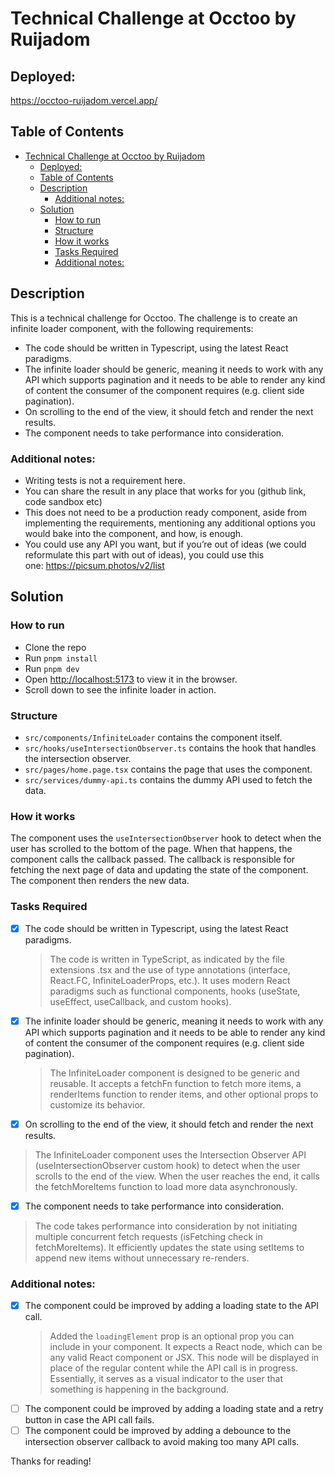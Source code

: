 # Technical Challenge at Occtoo by Ruijadom

## Deployed: 
https://occtoo-ruijadom.vercel.app/

## Table of Contents

- [Technical Challenge at Occtoo by Ruijadom](#technical-challenge-at-occtoo-by-ruijadom)
  - [Deployed:](#deployed)
  - [Table of Contents](#table-of-contents)
  - [Description](#description)
    - [Additional notes:](#additional-notes)
  - [Solution](#solution)
    - [How to run](#how-to-run)
    - [Structure](#structure)
    - [How it works](#how-it-works)
    - [Tasks Required](#tasks-required)
    - [Additional notes:](#additional-notes-1)


## Description

This is a technical challenge for Occtoo. The challenge is to create an infinite loader component, with the following requirements:

- The code should be written in Typescript, using the latest React paradigms.
- The infinite loader should be generic, meaning it needs to work with any API which supports pagination and it needs to be able to render any kind of content the consumer of the component requires (e.g. client side pagination).
- On scrolling to the end of the view, it should fetch and render the next results.
- The component needs to take performance into consideration.

### Additional notes:

- Writing tests is not a requirement here.
- You can share the result in any place that works for you (github link, code sandbox etc)
- This does not need to be a production ready component, aside from implementing the requirements, mentioning any additional options you would bake into the component, and how, is enough.
- You could use any API you want, but if you’re out of ideas (we could reformulate this part with out of ideas), you could use this one: https://picsum.photos/v2/list

## Solution

### How to run

- Clone the repo
- Run `pnpm install`
- Run `pnpm dev`
- Open [http://localhost:5173](http://localhost:5173) to view it in the browser.
- Scroll down to see the infinite loader in action. 

### Structure

- `src/components/InfiniteLoader` contains the component itself.
- `src/hooks/useIntersectionObserver.ts` contains the hook that handles the intersection observer.
- `src/pages/home.page.tsx` contains the page that uses the component.
- `src/services/dummy-api.ts` contains the dummy API used to fetch the data.

### How it works

The component uses the `useIntersectionObserver` hook to detect when the user has scrolled to the bottom of the page. When that happens, the component calls the callback passed. The callback is responsible for fetching the next page of data and updating the state of the component. The component then renders the new data.

### Tasks Required
- [x] The code should be written in Typescript, using the latest React paradigms. 
  > The code is written in TypeScript, as indicated by the file extensions .tsx and the use of type annotations (interface, React.FC, InfiniteLoaderProps, etc.).
  > It uses modern React paradigms such as functional components, hooks (useState, useEffect, useCallback, and custom hooks). 
- [x] The infinite loader should be generic, meaning it needs to work with any API which supports pagination and it needs to be able to render any kind of content the consumer of the component requires (e.g. client side pagination).
  > The InfiniteLoader component is designed to be generic and reusable. It accepts a fetchFn function to fetch more items, a renderItems function to render items, and other optional props to customize its behavior.
- [x]  On scrolling to the end of the view, it should fetch and render the next results.
  > The InfiniteLoader component uses the Intersection Observer API (useIntersectionObserver custom hook) to detect when the user scrolls to the end of the view.
  > When the user reaches the end, it calls the fetchMoreItems function to load more data asynchronously.
- [x]  The component needs to take performance into consideration.
  > The code takes performance into consideration by not initiating multiple concurrent fetch requests (isFetching check in fetchMoreItems).
  > It efficiently updates the state using setItems to append new items without unnecessary re-renders.

### Additional notes:
- [x] The component could be improved by adding a loading state to the API call.
  > Added the `loadingElement` prop is an optional prop you can include in your component. It expects a React node, which can be any valid React component or JSX. This node will be displayed in place of the regular content while the API call is in progress. Essentially, it serves as a visual indicator to the user that something is happening in the background.
- [ ] The component could be improved by adding a loading state and a retry button in case the API call fails.
- [ ] The component could be improved by adding a debounce to the intersection observer callback to avoid making too many API calls.
  
Thanks for reading! 